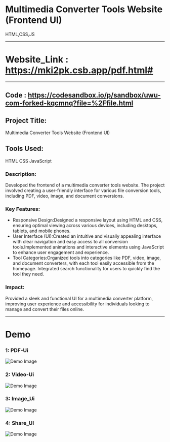 # Multimedia Converter Tools Website (Frontend UI)
HTML,CSS,JS 

<hr>

# Website_Link : https://mki2pk.csb.app/pdf.html#
<hr>

## Code : https://codesandbox.io/p/sandbox/uwu-com-forked-kqcmnq?file=%2Ffile.html

## Project Title:
Multimedia Converter Tools Website (Frontend UI)


## Tools Used:
HTML
CSS
JavaScript


### Description:
Developed the frontend of a multimedia converter tools website. The project involved creating a user-friendly interface for various file conversion tools, including PDF, video, image, and document conversions.

### Key Features:
- Responsive Design:Designed a responsive layout using HTML and CSS, ensuring optimal viewing across various devices, including desktops, tablets, and mobile phones.
- User Interface (UI):Created an intuitive and visually appealing interface with clear navigation and easy access to all conversion tools.Implemented animations and interactive elements using JavaScript to enhance user engagement and experience.
- Tool Categories:Organized tools into categories like PDF, video, image, and document converters, with each tool easily accessible from the homepage.
Integrated search functionality for users to quickly find the tool they need.

### Impact:
Provided a sleek and functional UI for a multimedia converter platform, improving user experience and accessibility for individuals looking to manage and convert their files online.

<hr>

# Demo 

### 1: PDF-Ui
![Demo Image](https://github.com/smit012/Multimedia-Converter-Tools-Website-Frontend-UI-/blob/main/PDF_Tools.png)


### 2: Video-Ui
![Demo Image](https://github.com/smit012/Multimedia-Converter-Tools-Website-Frontend-UI-/blob/main/Video_Tools.png)


### 3: Image_Ui
![Demo Image](https://github.com/smit012/Multimedia-Converter-Tools-Website-Frontend-UI-/blob/main/Image_Tools.png)


### 4: Share_UI
![Demo Image](https://github.com/smit012/Multimedia-Converter-Tools-Website-Frontend-UI-/blob/main/Share.png)



